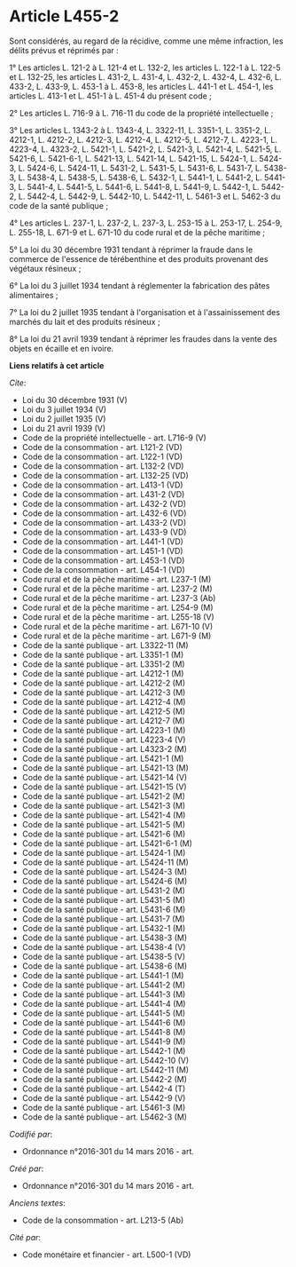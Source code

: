 # Article L455-2

Sont considérés, au regard de la récidive, comme une même infraction, les délits prévus et réprimés par : 

1° Les articles L. 121-2 à L. 121-4 et L. 132-2, les articles L. 122-1 à L. 122-5 et L. 132-25, les articles L. 431-2, L.
431-4, L. 432-2, L. 432-4, L. 432-6, L. 433-2, L. 433-9, L. 453-1 à L. 453-8, les articles L. 441-1 et L. 454-1, les articles
L. 413-1 et L. 451-1 à L. 451-4 du présent code ; 

2° Les articles L. 716-9 à L. 716-11 du code de la propriété intellectuelle ; 

3° Les articles L. 1343-2 à L. 1343-4, L. 3322-11, L. 3351-1, L. 3351-2, L. 4212-1, L. 4212-2, L. 4212-3, L. 4212-4, L.
4212-5, L. 4212-7, L. 4223-1, L. 4223-4, L. 4323-2, L. 5421-1, L. 5421-2, L. 5421-3, L. 5421-4, L. 5421-5, L. 5421-6, L.
5421-6-1, L. 5421-13, L. 5421-14, L. 5421-15, L. 5424-1, L. 5424-3, L. 5424-6, L. 5424-11, L. 5431-2, L. 5431-5, L. 5431-6,
L. 5431-7, L. 5438-3, L. 5438-4, L. 5438-5, L. 5438-6, L. 5432-1, L. 5441-1, L. 5441-2, L. 5441-3, L. 5441-4, L. 5441-5, L.
5441-6, L. 5441-8, L. 5441-9, L. 5442-1, L. 5442-2, L. 5442-4, L. 5442-9, L. 5442-10, L. 5442-11, L. 5461-3 et L. 5462-3 du
code de la santé publique ; 

4° Les articles L. 237-1, L. 237-2, L. 237-3, L. 253-15 à L. 253-17, L. 254-9, L. 255-18, L. 671-9 et L. 671-10 du code rural
et de la pêche maritime ; 

5° La loi du 30 décembre 1931 tendant à réprimer la fraude dans le commerce de l'essence de térébenthine et des produits
provenant des végétaux résineux ; 

6° La loi du 3 juillet 1934 tendant à réglementer la fabrication des pâtes alimentaires ; 

7° La loi du 2 juillet 1935 tendant à l'organisation et à l'assainissement des marchés du lait et des produits résineux ; 

8° La loi du 21 avril 1939 tendant à réprimer les fraudes dans la vente des objets en écaille et en ivoire.

**Liens relatifs à cet article**

_Cite_:

  - Loi du 30 décembre 1931 (V)
  - Loi du 3 juillet 1934 (V)
  - Loi du 2 juillet 1935 (V)
  - Loi du 21 avril 1939 (V)
  - Code de la propriété intellectuelle - art. L716-9 (V)
  - Code de la consommation - art. L121-2 (VD)
  - Code de la consommation - art. L122-1 (VD)
  - Code de la consommation - art. L132-2 (VD)
  - Code de la consommation - art. L132-25 (VD)
  - Code de la consommation - art. L413-1 (VD)
  - Code de la consommation - art. L431-2 (VD)
  - Code de la consommation - art. L432-2 (VD)
  - Code de la consommation - art. L432-6 (VD)
  - Code de la consommation - art. L433-2 (VD)
  - Code de la consommation - art. L433-9 (VD)
  - Code de la consommation - art. L441-1 (VD)
  - Code de la consommation - art. L451-1 (VD)
  - Code de la consommation - art. L453-1 (VD)
  - Code de la consommation - art. L454-1 (VD)
  - Code rural et de la pêche maritime - art. L237-1 (M)
  - Code rural et de la pêche maritime - art. L237-2 (M)
  - Code rural et de la pêche maritime - art. L237-3 (Ab)
  - Code rural et de la pêche maritime - art. L254-9 (M)
  - Code rural et de la pêche maritime - art. L255-18 (V)
  - Code rural et de la pêche maritime - art. L671-10 (V)
  - Code rural et de la pêche maritime - art. L671-9 (M)
  - Code de la santé publique - art. L3322-11 (M)
  - Code de la santé publique - art. L3351-1 (M)
  - Code de la santé publique - art. L3351-2 (M)
  - Code de la santé publique - art. L4212-1 (M)
  - Code de la santé publique - art. L4212-2 (M)
  - Code de la santé publique - art. L4212-3 (M)
  - Code de la santé publique - art. L4212-4 (M)
  - Code de la santé publique - art. L4212-5 (M)
  - Code de la santé publique - art. L4212-7 (M)
  - Code de la santé publique - art. L4223-1 (M)
  - Code de la santé publique - art. L4223-4 (V)
  - Code de la santé publique - art. L4323-2 (M)
  - Code de la santé publique - art. L5421-1 (M)
  - Code de la santé publique - art. L5421-13 (M)
  - Code de la santé publique - art. L5421-14 (V)
  - Code de la santé publique - art. L5421-15 (V)
  - Code de la santé publique - art. L5421-2 (M)
  - Code de la santé publique - art. L5421-3 (M)
  - Code de la santé publique - art. L5421-4 (M)
  - Code de la santé publique - art. L5421-5 (M)
  - Code de la santé publique - art. L5421-6 (M)
  - Code de la santé publique - art. L5421-6-1 (M)
  - Code de la santé publique - art. L5424-1 (M)
  - Code de la santé publique - art. L5424-11 (M)
  - Code de la santé publique - art. L5424-3 (M)
  - Code de la santé publique - art. L5424-6 (M)
  - Code de la santé publique - art. L5431-2 (M)
  - Code de la santé publique - art. L5431-5 (M)
  - Code de la santé publique - art. L5431-6 (M)
  - Code de la santé publique - art. L5431-7 (M)
  - Code de la santé publique - art. L5432-1 (M)
  - Code de la santé publique - art. L5438-3 (M)
  - Code de la santé publique - art. L5438-4 (V)
  - Code de la santé publique - art. L5438-5 (V)
  - Code de la santé publique - art. L5438-6 (M)
  - Code de la santé publique - art. L5441-1 (M)
  - Code de la santé publique - art. L5441-2 (M)
  - Code de la santé publique - art. L5441-3 (M)
  - Code de la santé publique - art. L5441-4 (M)
  - Code de la santé publique - art. L5441-5 (M)
  - Code de la santé publique - art. L5441-6 (M)
  - Code de la santé publique - art. L5441-8 (M)
  - Code de la santé publique - art. L5441-9 (M)
  - Code de la santé publique - art. L5442-1 (M)
  - Code de la santé publique - art. L5442-10 (V)
  - Code de la santé publique - art. L5442-11 (M)
  - Code de la santé publique - art. L5442-2 (M)
  - Code de la santé publique - art. L5442-4 (T)
  - Code de la santé publique - art. L5442-9 (V)
  - Code de la santé publique - art. L5461-3 (M)
  - Code de la santé publique - art. L5462-3 (M)

_Codifié par_:

  - Ordonnance n°2016-301 du 14 mars 2016 - art.

_Créé par_:

  - Ordonnance n°2016-301 du 14 mars 2016 - art.

_Anciens textes_:

  - Code de la consommation - art. L213-5 (Ab)

_Cité par_:

  - Code monétaire et financier - art. L500-1 (VD)
